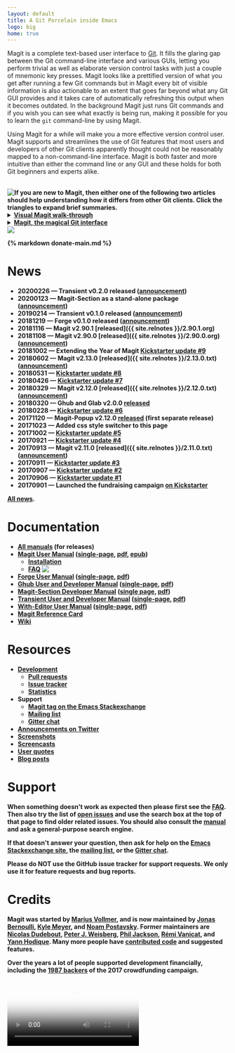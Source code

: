 ```yaml
---
layout: default
title: A Git Porcelain inside Emacs
logo: big
home: true
---
```


Magit is a complete text-based user interface to [Git].  It fills the
glaring gap between the Git command-line interface and various GUIs,
letting you perform trivial as well as elaborate version control tasks
with just a couple of mnemonic key presses.  Magit looks like a
prettified version of what you get after running a few Git commands
but in Magit every bit of visible information is also actionable to an
extent that goes far beyond what any Git GUI provides and it takes
care of automatically refreshing this output when it becomes outdated.
In the background Magit just runs Git commands and if you wish you can
see what exactly is being run, making it possible for you to learn
the `git` command-line by using Magit.

Using Magit for a while will make you a more effective version control
user.  Magit supports and streamlines the use of Git features that
most users and developers of other Git clients apparently thought
could not be reasonably mapped to a non-command-line interface.  Magit
is both faster and more intuitive than either the command line or any
GUI and these holds for both Git beginners and experts alike.

<br>
<img class="clear" src="/assets/L.png" align="top" style="float: left;">
<b>
  If you are new to Magit, then either one of the following two
  articles should help understanding how it differs from other Git
  clients.  Click the triangles to expand brief summaries.
<b>

<details>
  <summary>
  <a href="https://emacsair.me/2017/09/01/magit-walk-through">Visual Magit walk-through</a>
  </summary>

  If you are completely new to Magit, then this article is a good
  visual introduction.

  Almost everything that you see in Magit can be acted on by pressing
  some key, but that's not obvious from just seeing how Magit looks.
  The screenshots and accompanying text of this article explain how to
  perform a variety of actions on Magit's output.
  <br>
</details>

<details>
  <summary>
  <a href="https://emacsair.me/2017/09/01/the-magical-git-interface">Magit, the magical Git interface</a>
  </summary>

  Magit differs significantly from other Git interfaces, and its
  advantages are not immediately obvious simply from looking at a few
  screenshots as presented in the preceding article.

  This article discusses Magit's properties in somewhat more abstract
  terms.
</details>

<a href="/screenshots">
  <img class="screenshot" src="/screenshots/status.png">
</a>


<br>
<script type="text/javascript" src="/quotes/quotes.js"></script>
<script type="text/javascript">window.onload = function(){inject_quotes(); simpleCssSwitch();}</script>

<section>
  <blockquote id="quote1"></blockquote>
  <blockquote id="quote2"></blockquote>
  {% markdown donate-main.md %}
  <br>
</section>

# News

<!--Also update news/index.md-->
* 20200226 — Transient **v0.2.0** released
  ([announcement](https://emacsair.me/2020/02/26/transient-0.2))
* 20200123 — Magit-Section as a stand-alone package
  ([announcement](https://emacsair.me/2020/01/23/magit-section))
* 20190214 — Transient **v0.1.0** released
  ([announcement](https://emacsair.me/2019/02/14/transient-0.1))
* 20181219 — Forge **v0.1.0** released
  ([announcement](https://emacsair.me/2018/12/19/forge-0.1))
* 20181116 — Magit **v2.90.1** [released]({{ site.relnotes }}/2.90.1.org)
* 20181108 — Magit **v2.90.0** [released]({{ site.relnotes }}/2.90.0.org)
  ([announcement](https://emacsair.me/2018/11/08/magit-2.90))
* 20181002 — Extending the Year of Magit [Kickstarter update #9](https://www.kickstarter.com/projects/1681258897/its-magit-the-magical-git-client/posts/2304233)
* 20180602 — Magit **v2.13.0** [released]({{ site.relnotes }}/2.13.0.txt)
  ([announcement](https://emacsair.me/2018/06/02/magit-2.13))
* 20180531 — [Kickstarter update #8](https://www.kickstarter.com/projects/1681258897/its-magit-the-magical-git-client/posts/2201646)
* 20180426 — [Kickstarter update #7](https://www.kickstarter.com/projects/1681258897/its-magit-the-magical-git-client/posts/2172226)
* 20180329 — Magit **v2.12.0** [released]({{ site.relnotes }}/2.12.0.txt)
  ([announcement](https://emacsair.me/2018/03/29/magit-2.12))
* 20180320 — Ghub and Glab **v2.0.0** [released](https://emacsair.me/2018/03/20/ghub-2.0)
* 20180228 — [Kickstarter update #6](https://www.kickstarter.com/projects/1681258897/its-magit-the-magical-git-client/posts/2124955)
* 20171120 — Magit-Popup **v2.12.0** [released](https://github.com/magit/magit-popup/releases/tag/v2.12.0)
  (first separate release)
* 20171023 — Added css style switcher to this page
* 20171002 — [Kickstarter update #5](https://www.kickstarter.com/projects/1681258897/its-magit-the-magical-git-client/posts/2003372)
* 20170921 — [Kickstarter update #4](https://www.kickstarter.com/projects/1681258897/its-magit-the-magical-git-client/posts/1988383)
* 20170913 — Magit **v2.11.0** [released]({{ site.relnotes }}/2.11.0.txt)
  ([announcement](https://emacsair.me/2017/09/13/magit-2.11))
* 20170911 — [Kickstarter update #3](https://www.kickstarter.com/projects/1681258897/its-magit-the-magical-git-client/posts/1982683)
* 20170907 — [Kickstarter update #2](https://www.kickstarter.com/projects/1681258897/its-magit-the-magical-git-client/posts/1981882)
* 20170906 — [Kickstarter update #1](https://www.kickstarter.com/projects/1681258897/its-magit-the-magical-git-client/posts/1978248)
* 20170901 — Launched the fundraising campaign
  [on Kickstarter](https://www.kickstarter.com/projects/1681258897/its-magit-the-magical-git-client)

[All news](/news).

# Documentation

* [All manuals](/manual) (for releases)
* [Magit User Manual](/manual/magit)
  ([single-page](/manual/magit.html),
   [pdf](/manual/magit.pdf),
   [epub](/manual/magit.epub))
  * [Installation](/manual/magit/Installation.html)
  * [FAQ](/manual/magit/FAQ.html)
    <img class="clear" src="/assets/R.png" align="top">
* [Forge User Manual](/manual/forge)
  ([single-page](/manual/forge.html),
   [pdf](/manual/forge.pdf))
* [Ghub User and Developer Manual](/manual/ghub)
  ([single-page](/manual/ghub.html),
   [pdf](/manual/ghub.pdf))
* [Magit-Section Developer Manual](/manual/magit-section)
  ([single page](/manual/magit-section.html),
  [pdf](/manual/magit-section.pdf))
* [Transient User and Developer Manual](/manual/transient)
  ([single-page](/manual/transient.html),
   [pdf](/manual/transient.pdf))
* [With-Editor User Manual](/manual/with-editor)
  ([single-page](/manual/with-editor.html),
   [pdf](/manual/with-editor.pdf))
* [Magit Reference Card](/manual/magit-refcard.pdf)
* [Wiki][wiki]

# Resources

* [Development][devel]
  * [Pull requests][pulls]
  * [Issue tracker][issues]
  * [Statistics](/stats/activity.html)
* Support
  * [Magit tag on the Emacs Stackexchange][forum]
  * [Mailing list][list]
  * [Gitter chat][chat]
* [Announcements on Twitter][twitter]
* [Screenshots](https://emacsair.me/2017/09/01/magit-walk-through)
* [Screencasts](/screencasts)
* [User quotes](/quotes)
* [Blog posts](/blogs)

# Support

When something doesn't work as expected then please first see the
[FAQ][faq].  Then also try the list of [open issues][issues] and use
the search box at the top of that page to find older related issues.
You should also consult the [manual][manual] and ask a general-purpose
search engine.

If that doesn't answer your question, then ask for help on the
**[Emacs Stackexchange site][forum]**, the [mailing list][list], or
the [Gitter chat][chat].

Please do NOT use the GitHub issue tracker for support requests.
We only use it for feature requests and bug reports.

# Credits

Magit was started by [Marius Vollmer][marius], and is now maintained
by [Jonas Bernoulli][jonas], [Kyle Meyer][kyle], and
[Noam Postavsky][noam].  Former maintainers are
[Nicolas Dudebout][nicolas], [Peter J. Weisberg][peter],
[Phil Jackson][phil], [Rémi Vanicat][remi], and [Yann Hodique][yann].
Many more people have [contributed code][authors] and suggested
features.

Over the years a lot of people supported development financially,
including the [1987 backers][backers] of the 2017 crowdfunding
campaign.

<video id="gource" controls poster="/assets/videos/gource-700x700.png">
  <source src="/assets/videos/gource-700x700.webm" type="video/webm">
</video>

[backers]: https://github.com/magit/magit/blob/master/Documentation/BACKERS.md
[contrib]: https://github.com/magit/magit/blob/master/CONTRIBUTING.md
[devel]:   https://github.com/magit/magit
[issues]:  https://github.com/magit/magit/issues
[pulls]:   https://github.com/magit/magit/pulls

[authors]: https://magit.vc/stats/authors.html
[faq]:     https://magit.vc/manual/magit/FAQ.html
[manual]:  https://magit.vc/manual

[chat]:    https://gitter.im/magit/magit
[forum]:   https://emacs.stackexchange.com/questions/tagged/magit
[list]:    https://groups.google.com/forum/?fromgroups#!forum/magit
[twitter]: https://twitter.com/magit_emacs
[wiki]:    https://github.com/magit/magit/wiki

[Emacs]:   https://www.gnu.org/software/emacs
[Git]:     https://git-scm.com

[jonas]:   https://emacsair.me
[kyle]:    https://github.com/kyleam
[marius]:  https://github.com/mvollmer
[nicolas]: http://dudebout.com
[noam]:    https://github.com/npostavs
[peter]:   https://github.com/pjweisberg
[phil]:    https://github.com/philjackson
[remi]:    https://github.com/vanicat
[yann]:    http://www.hodique.info

[porcelain]: https://stackoverflow.com/questions/6976473
